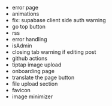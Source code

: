 - error page
- animations
- fix: supabase client side auth warning
- go top button
- rss
- error handling
- isAdmin
- closing tab warning if editing post
- github actions
- tiptap image upload
- onboarding page
- translate the page button
- file upload section
- favicon
- image minimizer
